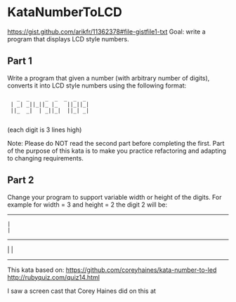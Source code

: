 # KataNumberToLCD

https://gist.github.com/arikfr/11362378#file-gistfile1-txt Goal: write a program that displays LCD style numbers.

## Part 1

Write a program that given a number (with arbitrary number of digits), converts it into LCD style numbers using the following format:

```
   _  _     _  _  _  _  _
 | _| _||_||_ |_   ||_||_|  
 ||_  _|  | _||_|  ||_| _|
 
```  

(each digit is 3 lines high)

Note: Please do NOT read the second part before completing the first. Part of the purpose of this kata is to make you practice refactoring and adapting to changing requirements.

## Part 2

Change your program to support variable width or height of the digits. For example for width = 3 and height = 2 the digit 2 will be:

 ___
    |
    |
 ___
|
|
 ___

This kata based on: https://github.com/coreyhaines/kata-number-to-led http://rubyquiz.com/quiz14.html

I saw a screen cast that Corey Haines did on this at
